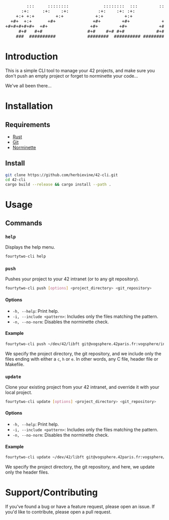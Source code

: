 <pre>
        :::     ::::::::             ::::::::  :::        :::::::::::
      :+:     :+:    :+:           :+:    :+: :+:            :+:
    +:+ +:+        +:+            +:+        +:+            +:+
  +#+  +:+      +#+              +#+        +#+            +#+
+#+#+#+#+#+  +#+                +#+        +#+            +#+
     #+#   #+#                 #+#    #+# #+#            #+#
    ###  ##########            ########  ########## ###########
</pre>

# Introduction

This is a simple CLI tool to manage your 42 projects, and make sure you don't push an empty project or forget to norminette your code... 

We've all been there...

# Installation

## Requirements

- [Rust](https://www.rust-lang.org/tools/install)
- [Git](https://git-scm.com/downloads)
- [Norminette](https://github.com/42School/norminette)

## Install

```bash
git clone https://github.com/herbievine/42-cli.git
cd 42-cli
cargo build --release && cargo install --path .
```

# Usage

## Commands

### `help`

Displays the help menu.

```bash
fourtytwo-cli help
```

### `push`

Pushes your project to your 42 intranet (or to any git repository).

```bash
fourtytwo-cli push [options] <project_directory> <git_repository>
```

#### Options

- `-h, --help`: Print help.
- `-i, --include <pattern>`: Includes only the files matching the pattern.
- `-n, --no-norm`: Disables the norminette check.

#### Example

```bash
fourtytwo-cli push ~/dev/42/libft git@vogsphere.42paris.fr:vogsphere/intra-xxx -i "(c|h|e)$"
```

We specify the project directory, the git repository, and we include only the files ending with either a `c`, `h` or `e`. In other words, any C file, header file or Makefile. 

### `update`

Clone your existing project from your 42 intranet, and override it with your local project.

```bash
fourtytwo-cli update [options] <project_directory> <git_repository>
```

#### Options

- `-h, --help`: Print help.
- `-i, --include <pattern>`: Includes only the files matching the pattern.
- `-n, --no-norm`: Disables the norminette check.

#### Example

```bash
fourtytwo-cli update ~/dev/42/libft git@vogsphere.42paris.fr:vogsphere/intra-xxx -i "h$"
```

We specify the project directory, the git repository, and here, we update only the header files.

# Support/Contributing

If you've found a bug or have a feature request, please open an issue. If you'd like to contribute, please open a pull request.
